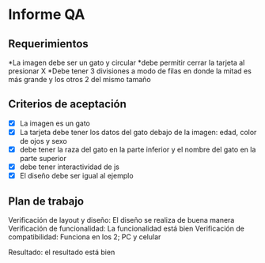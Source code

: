 # Informe QA

## Requerimientos
*La imagen debe ser un gato y circular
*debe permitir cerrar la tarjeta al presionar X
*Debe tener 3 divisiones a modo de filas en donde la mitad es más grande y los otros 2 del mismo tamaño

## Criterios de aceptación

- [x] La imagen es un gato
- [x] La tarjeta debe tener los datos del gato debajo de la imagen: edad, color de ojos y sexo
- [x] debe tener la raza del gato en la parte inferior y el nombre del gato en la parte superior
- [x] debe tener interactividad de js
- [x] El diseño debe ser igual al ejemplo

 ## Plan de trabajo
 Verificación de layout y diseño: El diseño se realiza de buena manera
 Verificación de funcionalidad: La funcionalidad está bien
 Verificación de compatibilidad: Funciona en los 2; PC y celular

 Resultado: el resultado está bien
